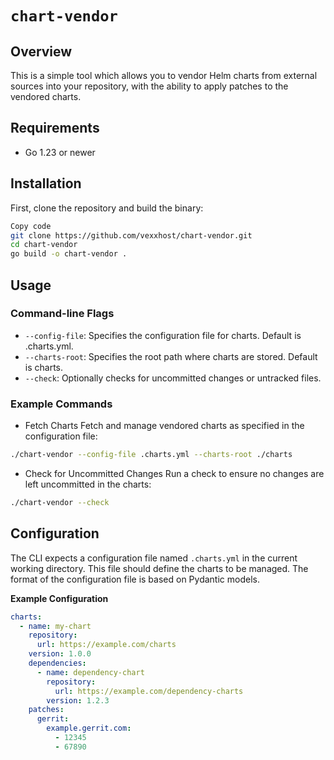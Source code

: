 # `chart-vendor`

## Overview
This is a simple tool which allows you to vendor Helm charts from external
sources into your repository, with the ability to apply patches to the vendored
charts.

## Requirements

- Go 1.23 or newer

## Installation

First, clone the repository and build the binary:

```bash
Copy code
git clone https://github.com/vexxhost/chart-vendor.git
cd chart-vendor
go build -o chart-vendor .
```

## Usage

### Command-line Flags

- `--config-file`: Specifies the configuration file for charts. Default is .charts.yml.
- `--charts-root`: Specifies the root path where charts are stored. Default is charts.
- `--check`: Optionally checks for uncommitted changes or untracked files.

### Example Commands

- Fetch Charts
Fetch and manage vendored charts as specified in the configuration file:

```bash
./chart-vendor --config-file .charts.yml --charts-root ./charts
```

- Check for Uncommitted Changes
Run a check to ensure no changes are left uncommitted in the charts:

```bash
./chart-vendor --check
```

## Configuration
The CLI expects a configuration file named `.charts.yml` in the current working
directory. This file should define the charts to be managed. The format of the
configuration file is based on Pydantic models.

**Example Configuration**
```yaml
charts:
  - name: my-chart
    repository:
      url: https://example.com/charts
    version: 1.0.0
    dependencies:
      - name: dependency-chart
        repository:
          url: https://example.com/dependency-charts
        version: 1.2.3
    patches:
      gerrit:
        example.gerrit.com:
          - 12345
          - 67890
```
